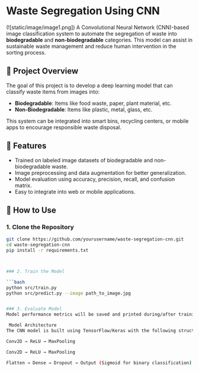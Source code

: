 # Waste Segregation Using CNN
(![static/image/image1.png])
A Convolutional Neural Network (CNN)-based image classification system to automate the segregation of waste into **biodegradable** and **non-biodegradable** categories. This model can assist in sustainable waste management and reduce human intervention in the sorting process.

## 🧠 Project Overview

The goal of this project is to develop a deep learning model that can classify waste items from images into:
- **Biodegradable**: Items like food waste, paper, plant material, etc.
- **Non-Biodegradable**: Items like plastic, metal, glass, etc.

This system can be integrated into smart bins, recycling centers, or mobile apps to encourage responsible waste disposal.



## 🧰 Features

- Trained on labeled image datasets of biodegradable and non-biodegradable waste.
- Image preprocessing and data augmentation for better generalization.
- Model evaluation using accuracy, precision, recall, and confusion matrix.
- Easy to integrate into web or mobile applications.

## 🚀 How to Use

### 1. Clone the Repository

```bash
git clone https://github.com/yourusername/waste-segregation-cnn.git
cd waste-segregation-cnn
pip install -r requirements.txt



### 2. Train the Model

```bash
python src/train.py
python src/predict.py --image path_to_image.jpg


### 3. Evaluate Model
Model performance metrics will be saved and printed during/after training.

 Model Architecture
The CNN model is built using TensorFlow/Keras with the following structure:

Conv2D → ReLU → MaxPooling

Conv2D → ReLU → MaxPooling

Flatten → Dense → Dropout → Output (Sigmoid for binary classification)

